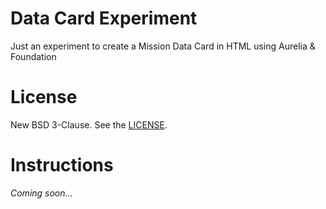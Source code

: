 # Data Card Experiment

Just an experiment to create a Mission Data Card in HTML using Aurelia & Foundation

# License

New BSD 3-Clause.  See the [LICENSE](LICENSE).

# Instructions

_Coming soon..._
